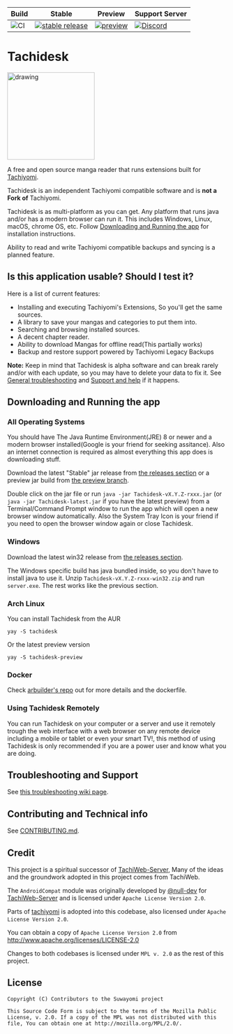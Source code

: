 
| Build | Stable | Preview | Support Server |
|-------|----------|---------|---------|
| ![CI](https://github.com/Suwayomi/Tachidesk/actions/workflows/build_push.yml/badge.svg) | [![stable release](https://img.shields.io/github/release/Suwayomi/Tachidesk.svg?maxAge=3600&label=download)](https://github.com/Suwayomi/Tachidesk/releases) | [![preview](https://img.shields.io/badge/dynamic/json?url=https://github.com/Suwayomi/Tachidesk/raw/preview/index.json&label=download&query=$.latest&color=blue)](https://github.com/Suwayomi/Tachidesk/tree/preview/latest_pointer) | [![Discord](https://img.shields.io/discord/801021177333940224.svg?label=discord&labelColor=7289da&color=2c2f33&style=flat)](https://discord.gg/DDZdqZWaHA) |

# Tachidesk
<img src="https://github.com/Suwayomi/Tachidesk/raw/master/server/src/main/resources/icon/faviconlogo.png" alt="drawing" width="200"/>

A free and open source manga reader that runs extensions built for [Tachiyomi](https://tachiyomi.org/). 

Tachidesk is an independent Tachiyomi compatible software and is **not a Fork of** Tachiyomi.

Tachidesk is as multi-platform as you can get. Any platform that runs java and/or has a modern browser can run it. This includes Windows, Linux, macOS, chrome OS, etc. Follow [Downloading and Running the app](#downloading-and-running-the-app) for installation instructions.

Ability to read and write Tachiyomi compatible backups and syncing is a planned feature.

## Is this application usable? Should I test it?
Here is a list of current features:

- Installing and executing Tachiyomi's Extensions, So you'll get the same sources.
- A library to save your mangas and categories to put them into.
- Searching and browsing installed sources.
- A decent chapter reader.
- Ability to download Mangas for offline read(This partially works)
- Backup and restore support powered by Tachiyomi Legacy Backups

**Note:** Keep in mind that Tachidesk is alpha software and can break rarely and/or with each update, so you may have to delete your data to fix it. See [General troubleshooting](#general-troubleshooting) and [Support and help](#support-and-help) if it happens.

## Downloading and Running the app
### All Operating Systems
You should have The Java Runtime Environment(JRE) 8 or newer and a modern browser installed(Google is your friend for seeking assitance). Also an internet connection is required as almost everything this app does is downloading stuff. 

Download the latest "Stable" jar release from [the releases section](https://github.com/Suwayomi/Tachidesk/releases) or a preview jar build from [the preview branch](https://github.com/Suwayomi/Tachidesk/tree/preview).

Double click on the jar file or run `java -jar Tachidesk-vX.Y.Z-rxxx.jar` (or `java -jar Tachidesk-latest.jar` if you have the latest preview) from a Terminal/Command Prompt window to run the app which will open a new browser window automatically. Also the System Tray Icon is your friend if you need to open the browser window again or close Tachidesk.

### Windows
Download the latest win32 release from [the releases section](https://github.com/Suwayomi/Tachidesk/releases).

The Windows specific build has java bundled inside, so you don't have to install java to use it. Unzip `Tachidesk-vX.Y.Z-rxxx-win32.zip` and run `server.exe`. The rest works like the previous section.

### Arch Linux
You can install Tachidesk from the AUR
```
yay -S tachidesk
```
Or the latest preview version
```
yay -S tachidesk-preview
```

### Docker
Check [arbuilder's repo](https://github.com/arbuilder/Tachidesk-docker) out for more details and the dockerfile.

### Using Tachidesk Remotely
You can run Tachidesk on your computer or a server and use it remotely trough the web interface with a web browser on any remote device including a mobile or tablet or even your smart TV!, this method of using Tachidesk is only recommended if you are a power user and know what you are doing.

## Troubleshooting and Support
See [this troubleshooting wiki page](https://github.com/Suwayomi/Tachidesk/wiki/Troubleshooting).

## Contributing and Technical info
See [CONTRIBUTING.md](./CONTRIBUTING.md).

## Credit
This project is a spiritual successor of [TachiWeb-Server](https://github.com/Tachiweb/TachiWeb-server), Many of the ideas and the groundwork adopted in this project comes from TachiWeb.

The `AndroidCompat` module was originally developed by [@null-dev](https://github.com/null-dev) for [TachiWeb-Server](https://github.com/Tachiweb/TachiWeb-server) and is licensed under `Apache License Version 2.0`.

Parts of [tachiyomi](https://github.com/tachiyomiorg/tachiyomi) is adopted into this codebase, also licensed under `Apache License Version 2.0`.

You can obtain a copy of `Apache License Version 2.0` from  http://www.apache.org/licenses/LICENSE-2.0

Changes to both codebases is licensed under `MPL v. 2.0` as the rest of this project.

## License

    Copyright (C) Contributors to the Suwayomi project

    This Source Code Form is subject to the terms of the Mozilla Public
    License, v. 2.0. If a copy of the MPL was not distributed with this
    file, You can obtain one at http://mozilla.org/MPL/2.0/.
